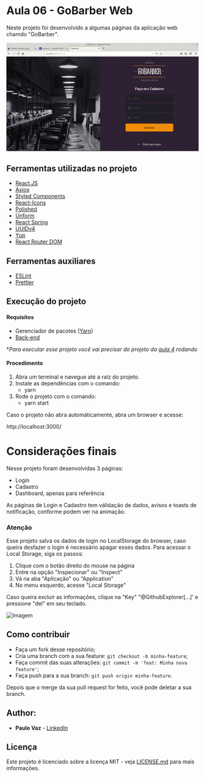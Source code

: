 # Aula 06 - GoBarber Web

Neste projeto foi desenvolvido a algumas páginas da aplicação web chamdo "GoBarber".

![Imagem](https://github.com/PauloVaz-dev/06-gobarber-web/blob/main/imagens/GoBarber.gif?raw=true)


## Ferramentas utilizadas no projeto

* [React.JS]([https://pt-br.reactjs.org/](https://pt-br.reactjs.org/))
* [Axios](https://github.com/axios/axios)
* [Styled Components](https://styled-components.com/)
* [React-Icons](https://react-icons.github.io/react-icons/)
* [Polished](https://polished.js.org/)
* [Unform](https://github.com/Rocketseat/unform)
* [React Spring](https://www.react-spring.io/)
* [UUIDv4](https://github.com/thenativeweb/uuidv4)
* [Yup](https://github.com/jquense/yup)
* [React Router DOM](https://github.com/ReactTraining/react-router/tree/master/packages/react-router-dom)

## Ferramentas auxiliares

* [ESLint](https://eslint.org/)
* [Prettier](https://prettier.io/)

## Execução do projeto

#### Requisitos
* Gerenciador de pacotes ([Yarn](https://yarnpkg.com/))
* [Back-end](https://github.com/thiagocdn/aulas-bootcamp-GoStack11-rocketseat/tree/master/04-iniciando-back-end)

**Para executar esse projeto você vai precisar do projeto da [aula 4]() rodando*

#### Procedimento
1. Abra um terminal e navegue até a raíz do projeto.
2. Instale as dependências com o comando:
	- yarn
3. Rode o projeto com o comando:
	- yarn start

Caso o projeto não abra automáticamente, abra um browser e acesse:

http://localhost:3000/


# Considerações finais

Nesse projeto foram desenvolvidas 3 páginas:
- Login
- Cadastro
- Dashboard, apenas para referência

As páginas de Login e Cadastro tem válidação de dados, avisos e toasts de notificação, conforme podem ver na animação.

### Atenção

Esse projeto salva os dados de login no LocalStorage do browser, caso queira desfazer o login é necessário apagar esses dados.
Para acessar o Local Storage, siga os passos:
1. Clique com o botão direito do mouse na página
2. Entre na opção "Inspecionar" ou "Inspect"
3. Vá na aba "Aplicação" ou  "Application"
4. No menu esquerdo, acesse "Local Storage"

Caso queira excluir as informações, clique na "Key" "@GithubExplorer[...]' e pressione "del" em seu teclado.



![Imagem](https://github.com/thiagocdn/aulas-bootcamp-GoStack11-rocketseat/blob/master/05-primeiro-projeto-react/images/LocalStorage.png?raw=true)

## Como contribuir

- Faça um fork desse repositório;
- Cria uma branch com a sua feature: `git checkout -b minha-feature`;
- Faça commit das suas alterações: `git commit -m 'feat: Minha nova feature'`;
- Faça push para a sua branch: `git push origin minha-feature`.

Depois que o merge da sua pull request for feito, você pode deletar a sua branch.


## Author:

* **Paulo Vaz** - [LinkedIn](https://www.linkedin.com/in/paulo-vaz-05296a46/)



## Licença

Este projeto é licenciado sobre a licença MIT - veja [LICENSE.md](LICENSE.md) para mais informações.
